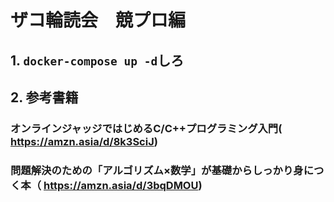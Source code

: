 # ザコ輪読会　競プロ編
## 1. `docker-compose up -d`しろ
## 2. 参考書籍
### オンラインジャッジではじめるC/C++プログラミング入門( https://amzn.asia/d/8k3SciJ)
### 問題解決のための「アルゴリズム×数学」が基礎からしっかり身につく本（ https://amzn.asia/d/3bqDMOU)
